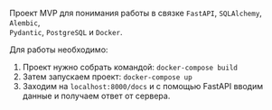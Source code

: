 Проект MVP для понимания работы в связке `FastAPI`, `SQLAlchemy`, `Alembic`,  
`Pydantic`, `PostgreSQL` и `Docker`.

Для работы необходимо:  
1. Проект нужно собрать командой: `docker-compose build`
2. Затем запускаем проект: `docker-compose up`
3. Заходим на `localhost:8000/docs` и с помощью FastAPI вводим  
данные и получаем ответ от сервера.

